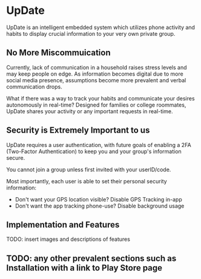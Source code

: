 # UpDate

UpDate is an intelligent embedded system which utilizes phone activity and habits to display crucial information to your very own private group.

## No More Miscommuication

Currently, lack of communication in a household raises stress levels and may keep people on edge. As information becomes digital due to more social media presence, assumptions become more prevalent and verbal communication drops.

What if there was a way to track your habits and communicate your desires autonomously in real-time? Designed for families or college roommates, UpDate shares your activity or any important requests in real-time.

## Security is Extremely Important to us

UpDate requires a user authentication, with future goals of enabling a 2FA (Two-Factor Authentication) to keep you and your group's information secure.

You cannot join a group unless first invited with your userID/code.

Most importantly, each user is able to set their personal security information:
 - Don't want your GPS location visible?  Disable GPS Tracking in-app
 - Don't want the app tracking phone-use? Disable background usage

## Implementation and Features

TODO: insert images and descriptions of features

## TODO: any other prevalent sections such as Installation with a link to Play Store page
